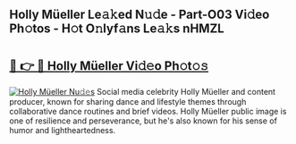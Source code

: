 ## Holly Müeller Le𝚊𝚔ed N𝚞𝚍e - Part-O03 Vi𝚍eo Ph𝚘tos - H𝚘t O𝚗lyf𝚊ns Le𝚊𝚔s nHMZL

# <h2><a href="http://hf7qg4.feru.top/?c=Holly+M%c3%bceller">🔗 👉 🔴 Holly Müeller Vi𝚍𝚎o Ph𝚘t𝚘𝚜</a></h2>

[![Holly Müeller Nu𝚍𝚎s](https://i.imgur.com/0TWrTi3.gif)](http://hf7qg4.feru.top/?c=Holly+M%c3%bceller)
Social media celebrity Holly Müeller and content producer, known for sharing dance and lifestyle themes through collaborative dance routines and brief videos. Holly Müeller public image is one of resilience and perseverance, but he's also known for his sense of humor and lightheartedness. 
